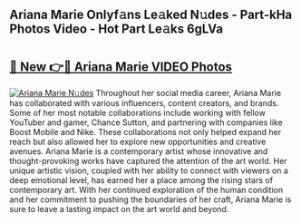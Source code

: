 ## Ariana Marie Onlyf𝚊ns Le𝚊ked N𝚞des - Part-kHa Photos Video - Hot Part Le𝚊ks 6gLVa

# <h2><a href="http://ab70254.deff.icu/?id=Ariana+Marie">🔗 New 👉🔴 Ariana Marie VIDEO Photos</a></h2>

[![Ariana Marie N𝚞des](https://i.imgur.com/rIISA9y.gif)](http://ab70254.deff.icu/?id=Ariana+Marie)
Throughout her social media career, Ariana Marie has collaborated with various influencers, content creators, and brands. Some of her most notable collaborations include working with fellow YouTuber and gamer, Chance Sutton, and partnering with companies like Boost Mobile and Nike. These collaborations not only helped expand her reach but also allowed her to explore new opportunities and creative avenues. Ariana Marie is a contemporary artist whose innovative and thought-provoking works have captured the attention of the art world. Her unique artistic vision, coupled with her ability to connect with viewers on a deep emotional level, has earned her a place among the rising stars of contemporary art. With her continued exploration of the human condition and her commitment to pushing the boundaries of her craft, Ariana Marie is sure to leave a lasting impact on the art world and beyond.
